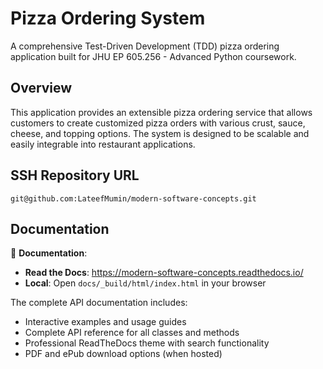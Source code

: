 # Pizza Ordering System

A comprehensive Test-Driven Development (TDD) pizza ordering application built for JHU EP 605.256 - Advanced Python coursework.

## Overview

This application provides an extensible pizza ordering service that allows customers to create customized pizza orders with various crust, sauce, cheese, and topping options. The system is designed to be scalable and easily integrable into restaurant applications.

## SSH Repository URL

```
git@github.com:LateefMumin/modern-software-concepts.git
```

## Documentation

📖 **Documentation**:
- **Read the Docs**: https://modern-software-concepts.readthedocs.io/
- **Local**: Open `docs/_build/html/index.html` in your browser

The complete API documentation includes:
- Interactive examples and usage guides
- Complete API reference for all classes and methods
- Professional ReadTheDocs theme with search functionality
- PDF and ePub download options (when hosted)

